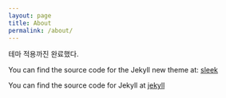 ```yaml
---
layout: page
title: About
permalink: /about/
---
```

테마 적용까진 완료했다.

You can find the source code for the Jekyll new theme at:
[sleek](https://github.com/janczizikow/sleek)

You can find the source code for Jekyll at
[jekyll](https://github.com/jekyll/jekyll)
